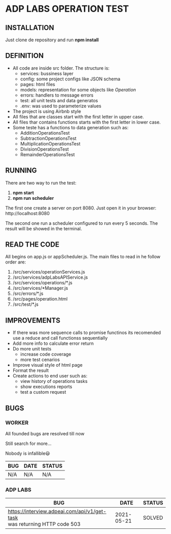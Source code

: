 # ADP LABS OPERATION TEST

## INSTALLATION

Just clone de repository and run **npm install**

## DEFINITION

- All code are inside src folder. The structure is:
  - services: bussiness layer
  - config: some project configs like JSON schema
  - pages: html files
  - models: representation for some objects like *Operation*
  - errors: handlers to message errors
  - test: all unit tests and data generatos
  - .env: was used to parameterize values
- The project is using Airbnb style
- All files that are classes start with the first letter in upper case.
- All files thar contains functions starts with the first letter in lower case.
- Some teste has a functions to data generation such as:
  - AdditionOperationsTest
  - SubtractionOperationsTest
  - MultiplicationOperationsTest
  - DivisionOperationsTest
  - RemainderOperationsTest

## RUNNING

There are two way to run the test:

1. **npm start**
2. **npm run scheduler**

The first one create a server on port 8080. Just open it in your browser: http://localhost:8080

The second one run a scheduler configured to run every 5 seconds. The result will be showed in the terminal.

## READ THE CODE

All begins on app.js or appScheduler.js. The main files to read in he follow order are:

1. /src/services/operationServices.js
2. /src/services/adpLabsAPIService.js
3. /src/services/operations/*.js
4. /src/services/*Manager.js
5. /src/errors/*.js
6. /src/pages/operation.html
7. /src/test/*.js

## IMPROVEMENTS

- If there was more sequence calls to promise functinos its recomended use a reduce and call functionss sequentially
- Add more info to calculate error return
- Do more unit tests
  - increase code coverage
  - more test cenarios
- Improve visual style of html page
- Format the result
- Create actions to end user such as:
  - view history of operations tasks
  - show executions reports
  - test a custom request

## BUGS

### WORKER

All founded bugs are resolved till now

Still search for more...

Nobody is infallible:smiley:

BUG | DATE | STATUS
--------|--------|--------
N/A | N/A | N/A

### ADP LABS

BUG | DATE | STATUS
--------|--------|--------
https://interview.adpeai.com/api/v1/get-task <br/>was returning HTTP code 503 | 2021-05-21 | SOLVED

